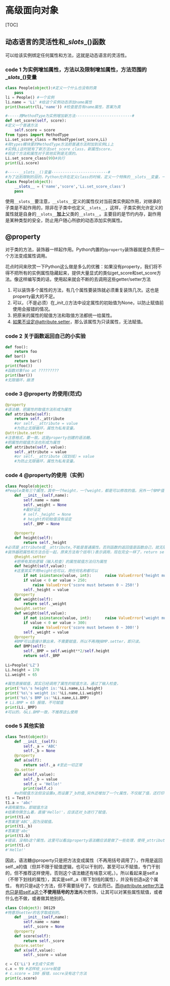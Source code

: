 # 高级面向对象

[TOC]

## 动态语言的灵活性和\__slots__()函数

可以给该实例绑定任何属性和方法，这就是动态语言的灵活性。

### code 1 为实例增加属性，方法以及限制增加属性，方法范围的\__slots__()变量

```python
class People(object):#定义一个什么也没有的类
	pass
li = People() #一个实例
li.name = 'Li' #给这个实例动态添加name属性
print(hasattr(li,'name')) #检查是否有name属性，答案为真

#-----用MethodType为实例增加新方法-------------------------#
def set_score(self, score):
#定义一个普通方法
	self.score = score
from types import MethodType
Li.set_score_class = MethodType(set_score,Li) 
#用types模块里的MethodType方法把普通方法附加到实例Li上
#实例Li这时就有了新方法set_score_class，新属性score，
#但这个方法和属性对于其他实例是无效的。
Li.set_score_class(99)#执行
print(Li.score)

#-----__slots__()变量-------------------------#
#为了达到限制的目的，Python允许在定义class的时候，定义一个特殊的__slots__变量，一个元组，来限制该class实例能添加的属性或者方法：
class People(object):
    __slots__ = ('name','score','Li.set_score_class')
    pass
```

使用`__slots__`要注意，`__slots__`定义的属性仅对当前类实例起作用，对继承的子类是不起作用的，除非在子类中也定义`__slots__`，这样，子类实例允许定义的属性就是自身的`__slots__`**加上**父类的`__slots__`。主要目的是节约内存，副作用是某种类型的安全，防止用户随心所欲的动态添加实例属性。

##   @property

对于类的方法，装饰器一样起作用。Python内置的`@property`装饰器就是负责把一个方法变成属性调用。

花点时间来欣赏一下Python这么做是多么的优雅：如果没有property，我们将不得不把所有的实例属性隐藏起来，提供大量显式的类似get_score和set_score方法。像这样编写类的话，使用起来就会不断的去调用这些getter/setter方法

1. 可以装饰多个属性的方法，有几个属性要装饰就必须重复装饰几次。这也是property最大的不足。
2. 可以，（不是必须）在\__init__()方法中设定属性的初始值为None，以防止赋值前使用会报错的情况。
3. 把原来的属性的赋值方法和取值方法都统一给属性。
4. 如果不设定@attribute.setter，那么该属性为只读属性，无法赋值。

### code 2 关于函数返回自己的小实验

```python
def foo():
    return foo
def bar()
	return bar()
print(foo())
#函数对象foo at ?????????
print(bar())
#无限循环，崩溃
```

### code 3 @property 的使用(范式)

```python
@property 
#语法糖，把属性的取值方法形成为属性
def attribute(self):
    return self._attribute
    #or self.__attribute = value
    #为防止无限循环，属性为私有变量。
@attribute.setter
#注意格式，要一致。这是property创建的语法糖。
#把属性的赋值方法也形成为属性
def attribute(self, value): 
	self._attribute = value
    #or self.__attribute（双划线）= value
    #为防止无限循环，属性为私有变量。
```

###  code 4 @property的使用（实例）

```python
class People(object):
#People类有三个属性，其中一个height，一个weight，都是可以修改的值。另外一个BMP值，通过上述两个属性计算出来，设置为只读即可。
	def __init__(self,name):
		self.name = name
		self._weight = None
		#最好设定
		# self._height = None
		# height的初始值没有设定
		self._BMP = None
	
	@property
	def height(self):
		return self._height
#必须是_attribute或__attribute,不能是普通属性。否则函数的返回值是函数自己，就无限循环下去了。
#装饰器把属性和方法合在一起，原来方法有个括号()表示调用，现在完全一样了，return self.height就成调用height(self)函数
	@height.setter
	#把带有其他逻辑（输入检查）的属性赋值方法归为属性
	def height(self,value):
    #这里其实不用height也可以，用任何名称都可以
		if not isinstance(value, int):		raise ValueError('height must be an integer!')
		if value < 0 or value > 250:
			raise ValueError('score must between 0 ~ 250!')
		self._height = value
	@property
	def weight(self):
		return self._weight
	@weight.setter
	def weight(self,value):
		if not isinstance(value, int):		raise ValueError('weight must be an integer!')
		if value < 0 or value > 300:
			raise ValueError('score must between 0 ~ 300!')
		self._weight = value
	@property
    #BMP可以直接计算出来，不需要赋值，所以不再用@BMP.setter，即只读。
	def BMP(self):
		self._BMP = self.weight**2/self.height
		return self._BMP
		
Li=People('LZ')
Li.height = 170
Li.weight = 65

#属性直接赋值，其实已经调用了属性的赋值方法，通过了输入检查，
print('%s\'s height is:'%Li.name,Li.height)
print('%s\'s weight is:'%Li.name,Li.weight)
print('%s\'s BMP is:'%Li.name,Li.BMP)
# Li.BMP = 65 报错，不可赋值
print(Li._BMP)
#可以的，与Li.BMP一致，不推荐这么使用
```

### code 5 其他实验

```python
class Test(object):
	def __init__(self):
		self._a = 'ABC'
		self._b = None
	@property
	def a(self):
		return self._a #至此一切正常
	@a.setter
	def a(self,value): 
		self._b = value
        self.c = 'Hello!'
        print(self.c)
	#a的赋值方法但没设置a,而设置了_b的值,另外还增加了一个c属性，不仅赋了值，还打印了出来。。。。。
t1 = Test()
t1.a = 'abc'
#调用属性a，即赋值方法
#结果你猜怎么着，直接'Hello!'，应该还对_b进行了赋值，
print(t1.a)
#答案是'ABC',因为没赋值。
print(t1._b)
#答案是'abc'
print(t1.b)
#错误，没有b这个属性。这里可以看出property语法糖应该是做了一些处理，使得_attribute与attribute结合了，如a，_a
print(t1.c)
#'Hello!'
```

因此，语法糖@property只是把方法变成属性（不再用括号调用了），作用是返回self.\_a的值（但并不限于赋值逻辑，也可以干别的，甚至可以不赋值，专门干别的，但不推荐这样使用，否则这个语法糖还有啥意义呢。）。所以看起来是self.a（不带下划线的属性），其实是self._a（带下划线的属性），并没有创造a这个属性， 有的只是a这个方法，但不需要括号了。仅此而已。而@attribute.setter方法也只是把self.a这个**不使用括号的方法**再次修饰，让其可以对某些属性赋值，或者什么也不做，或者做其他别的。

```python
class C(object): D0129
#特意将setter的名字取成别的。
	def __init__(self,name):
		self.name = name
		self._score = None
	@property
	def score(self):
		return self._score
	@score.setter
	def x(self,value):
		self._score = value

c = C('Li') #生成个实例
c.x = 99 #这样给_score赋值
# c.score = 100 报错，socre没有这个方法
print(c.score)
```

